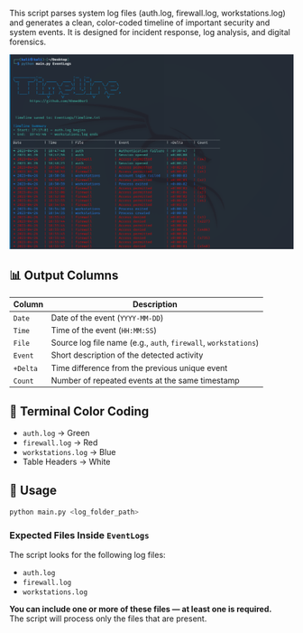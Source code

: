 
This script parses system log files (auth.log, firewall.log, workstations.log) and generates a clean, color-coded timeline of important security and system events. It is designed for incident response, log analysis, and digital forensics.

![Capture](Capture.PNG)

## 📊 Output Columns
| Column   | Description                                                     |
|----------|-----------------------------------------------------------------|
| `Date`   | Date of the event (`YYYY-MM-DD`)                                |
| `Time`   | Time of the event (`HH:MM:SS`)                                  |
| `File`   | Source log file name (e.g., `auth`, `firewall`, `workstations`) |
| `Event`  | Short description of the detected activity                      |
| `+Delta` | Time difference from the previous unique event                  |
| `Count`  | Number of repeated events at the same timestamp                 |


## 🎨 Terminal Color Coding
- `auth.log` → Green
- `firewall.log` → Red
- `workstations.log` → Blue
- Table Headers → White

## 🚀 Usage
```bash
python main.py <log_folder_path>
```

### Expected Files Inside `EventLogs`
The script looks for the following log files:
- `auth.log`
- `firewall.log`
- `workstations.log`

**You can include one or more of these files — at least one is required.**  
The script will process only the files that are present.



